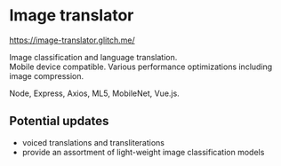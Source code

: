 # Image translator

https://image-translator.glitch.me/

Image classification and language translation.  
Mobile device compatible. Various performance optimizations including image compression.  

Node, Express, Axios, ML5, MobileNet, Vue.js. 

## Potential updates

- voiced translations and transliterations
- provide an assortment of light-weight image classification models
